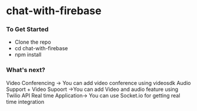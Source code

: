 # chat-with-firebase

### To Get Started
- Clone the repo
- cd chat-with-firebase
- npm install

### What's next?
Video Conferencing -> You can add video conference using videosdk 
Audio Support + Video Supoort ->You can add Video and audio feature using Twilio API
Real time Application-> You can use Socket.io for getting real time integration

